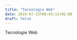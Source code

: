 ```yaml
---
title: "Tecnologie Web"
date: 2019-07-15T09:43:11+02:00
draft: false
---
```


Tecnologie Web
